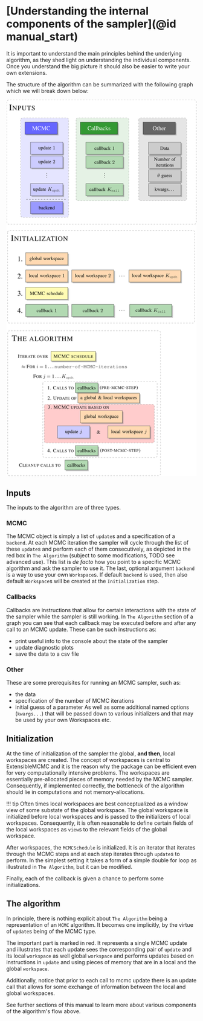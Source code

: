 # [Understanding the internal components of the sampler](@id manual_start)
It is important to understand the main principles behind the underlying algorithm, as they shed light on understanding the individual components. Once you understand the big picture it should also be easier to write your own extensions.

The structure of the algorithm can be summarized with the following graph which we will break down below:

![internal structure](../assets/workflow.svg)

## Inputs

The inputs to the algorithm are of three types.

### MCMC

The MCMC object is simply a list of `update`s and a specification of a `backend`. At each MCMC iteration the sampler will cycle through the list of these `update`s and perform each of them consecutively, as depicted in the red box in `The Algorithm` (subject to some modifications, TODO see advanced use). This list is *de facto* how you point to a specific MCMC algorithm and ask the sampler to use it. The last, optional argument `backend` is a way to use your own `Workspace`s. If default `backend` is used, then also default `Workspace`s will be created at the `Initialization` step.

### Callbacks

Callbacks are instructions that allow for certain interactions with the state of the sampler while the sampler is still working. In `The Algorithm` section of a graph you can see that each callback may be executed before and after any call to an MCMC update. These can be such instructions as:
- print useful info to the console about the state of the sampler
- update diagnostic plots
- save the data to a csv file

### Other

These are some prerequisites for running an MCMC sampler, such as:
- the data
- specification of the number of MCMC iterations
- initial guess of a parameter
As well as some additional named options (`kwargs...`) that will be passed down to various initializers and that may be used by your own Workspaces etc.


## Initialization
At the time of initialization of the sampler the global, **and then**, local workspaces are created. The concept of workspaces is central to ExtensibleMCMC and it is the reason why the package can be efficient even for very computationally intensive problems. The workspaces are essentially pre-allocated pieces of memory needed by the MCMC sampler. Consequently, if implemented correctly, the bottleneck of the algorithm should lie in computations and not memory-allocations.

!!! tip
    Often times local workspaces are best conceptualized as a window view of some substate of the global workspace. The global workspace is initialized before local workspaces and is passed to the initializers of local workspaces. Consequently, it is often reasonable to define certain fields of the local workspaces as `view`s to the relevant fields of the global workspace.

After workspaces, the `MCMCSchedule` is initialized. It is an iterator that iterates through the MCMC steps and at each step iterates through `update`s to perform. In the simplest setting it takes a form of a simple double for loop as illustrated in `The Algorithm`, but it can be modified.

Finally, each of the callback is given a chance to perform some initializations.

## The algorithm
In principle, there is nothing explicit about `The Algorithm` being a representation of an `MCMC` algorithm. It becomes one implicitly, by the virtue of `update`s being of the MCMC type.

The important part is marked in red. It represents a single MCMC update and illustrates that each update sees the corresponding pair of `update` and its local `workspace` as well global `workspace` and performs updates based on instructions in `update` and using pieces of memory that are in a local and the global `workspace`.

Additionally, notice that prior to each call to mcmc update there is an update call that allows for some exchange of information between the local and global workspaces.

See further sections of this manual to learn more about various components of the algorithm's flow above.
